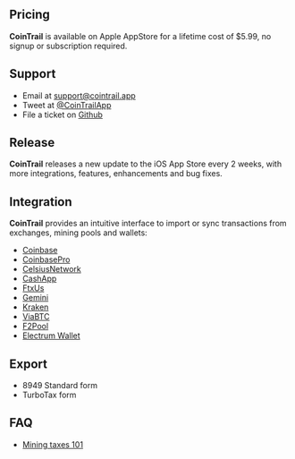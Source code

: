## Pricing

**CoinTrail** is available on Apple AppStore for a lifetime cost of $5.99, no signup or subscription required.

## Support

- Email at [support@cointrail.app](mailto:support@cointrail.app)
- Tweet at [@CoinTrailApp](http://twitter.com/CoinTrailApp)
- File a ticket on [Github](https://github.com/CoinTrailApp/TaxCalculator)

## Release

**CoinTrail** releases a new update to the iOS App Store every 2 weeks, with more integrations, features, enhancements and bug fixes.

## Integration

**CoinTrail** provides an intuitive interface to import or sync transactions from exchanges, mining pools and wallets:

- [Coinbase](https://www.coinbase.com)
- [CoinbasePro](https://pro.coinbase.com)
- [CelsiusNetwork](https://celsius.network)
- [CashApp](https://cash.app)
- [FtxUs](https://ftx.us)
- [Gemini](https://www.gemini.com)
- [Kraken](https://www.kraken.com)
- [ViaBTC](https://www.viabtc.com)
- [F2Pool](https://www.f2pool.com)
- [Electrum Wallet](https://electrum.org)

## Export

- 8949 Standard form
- TurboTax form

## FAQ

- [Mining taxes 101](/howto/bitcoin-mining-tax.html)
